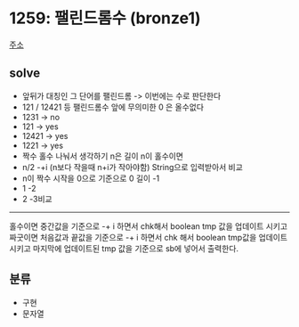 # 1259: 팰린드롬수 (bronze1)
[주소](https://www.acmicpc.net/problem/1259)

## solve
- 앞뒤가 대칭인 그 단어를 팰린드롬 -> 이번에는 수로 판단한다
- 121 / 12421 등 팰린드롬수 앞에 무의미한 0 은 올수없다
- 1231 -> no
- 121 -> yes
- 12421 -> yes
- 1221 -> yes
- 짝수 홀수 나눠서 생각하기
n은 길이 n이 홀수이면 
- n/2 -+i (n보다 작을때 n+i가 작아야함)
String으로 입력받아서 비교
- n이 짝수
시작을 0으로 기준으로 0 길이 -1 
- 1 -2
- 2 -3비교

---
홀수이면 중간값을 기준으로 -+ i 하면서 chk해서 boolean tmp 값을 업데이트 시키고
짜굿이면 처음값과 끝값을 기준으로 -+ i 하면서 chk 해서 boolean tmp값을 업데이트 시키고
마지막에 업데이트된 tmp 값을 기준으로 sb에 넣어서 출력한다.

## 분류
- 구현
- 문자열
